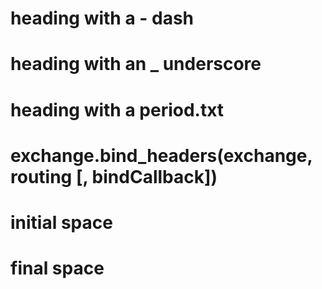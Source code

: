 # heading with a - dash

# heading with an _ underscore

# heading with a period.txt

# exchange.bind_headers(exchange, routing [, bindCallback])

#

# 

#  initial space

# final space 
